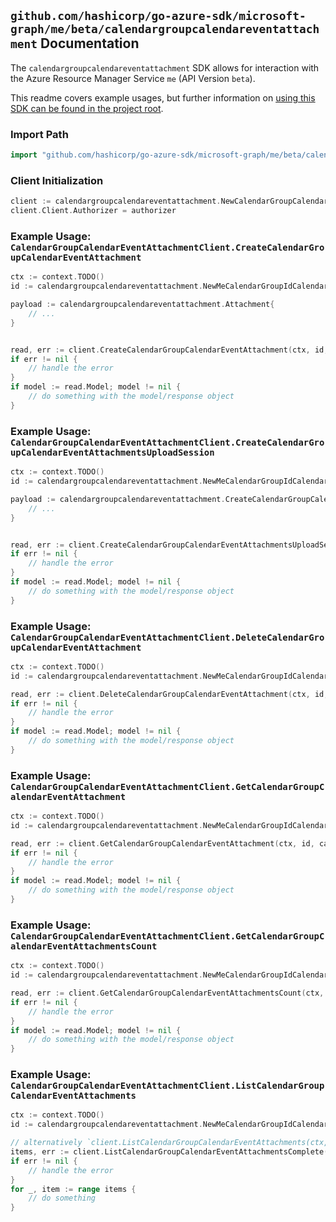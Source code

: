 
## `github.com/hashicorp/go-azure-sdk/microsoft-graph/me/beta/calendargroupcalendareventattachment` Documentation

The `calendargroupcalendareventattachment` SDK allows for interaction with the Azure Resource Manager Service `me` (API Version `beta`).

This readme covers example usages, but further information on [using this SDK can be found in the project root](https://github.com/hashicorp/go-azure-sdk/tree/main/docs).

### Import Path

```go
import "github.com/hashicorp/go-azure-sdk/microsoft-graph/me/beta/calendargroupcalendareventattachment"
```


### Client Initialization

```go
client := calendargroupcalendareventattachment.NewCalendarGroupCalendarEventAttachmentClientWithBaseURI("https://management.azure.com")
client.Client.Authorizer = authorizer
```


### Example Usage: `CalendarGroupCalendarEventAttachmentClient.CreateCalendarGroupCalendarEventAttachment`

```go
ctx := context.TODO()
id := calendargroupcalendareventattachment.NewMeCalendarGroupIdCalendarIdEventID("calendarGroupIdValue", "calendarIdValue", "eventIdValue")

payload := calendargroupcalendareventattachment.Attachment{
	// ...
}


read, err := client.CreateCalendarGroupCalendarEventAttachment(ctx, id, payload)
if err != nil {
	// handle the error
}
if model := read.Model; model != nil {
	// do something with the model/response object
}
```


### Example Usage: `CalendarGroupCalendarEventAttachmentClient.CreateCalendarGroupCalendarEventAttachmentsUploadSession`

```go
ctx := context.TODO()
id := calendargroupcalendareventattachment.NewMeCalendarGroupIdCalendarIdEventID("calendarGroupIdValue", "calendarIdValue", "eventIdValue")

payload := calendargroupcalendareventattachment.CreateCalendarGroupCalendarEventAttachmentsUploadSessionRequest{
	// ...
}


read, err := client.CreateCalendarGroupCalendarEventAttachmentsUploadSession(ctx, id, payload)
if err != nil {
	// handle the error
}
if model := read.Model; model != nil {
	// do something with the model/response object
}
```


### Example Usage: `CalendarGroupCalendarEventAttachmentClient.DeleteCalendarGroupCalendarEventAttachment`

```go
ctx := context.TODO()
id := calendargroupcalendareventattachment.NewMeCalendarGroupIdCalendarIdEventIdAttachmentID("calendarGroupIdValue", "calendarIdValue", "eventIdValue", "attachmentIdValue")

read, err := client.DeleteCalendarGroupCalendarEventAttachment(ctx, id, calendargroupcalendareventattachment.DefaultDeleteCalendarGroupCalendarEventAttachmentOperationOptions())
if err != nil {
	// handle the error
}
if model := read.Model; model != nil {
	// do something with the model/response object
}
```


### Example Usage: `CalendarGroupCalendarEventAttachmentClient.GetCalendarGroupCalendarEventAttachment`

```go
ctx := context.TODO()
id := calendargroupcalendareventattachment.NewMeCalendarGroupIdCalendarIdEventIdAttachmentID("calendarGroupIdValue", "calendarIdValue", "eventIdValue", "attachmentIdValue")

read, err := client.GetCalendarGroupCalendarEventAttachment(ctx, id, calendargroupcalendareventattachment.DefaultGetCalendarGroupCalendarEventAttachmentOperationOptions())
if err != nil {
	// handle the error
}
if model := read.Model; model != nil {
	// do something with the model/response object
}
```


### Example Usage: `CalendarGroupCalendarEventAttachmentClient.GetCalendarGroupCalendarEventAttachmentsCount`

```go
ctx := context.TODO()
id := calendargroupcalendareventattachment.NewMeCalendarGroupIdCalendarIdEventID("calendarGroupIdValue", "calendarIdValue", "eventIdValue")

read, err := client.GetCalendarGroupCalendarEventAttachmentsCount(ctx, id, calendargroupcalendareventattachment.DefaultGetCalendarGroupCalendarEventAttachmentsCountOperationOptions())
if err != nil {
	// handle the error
}
if model := read.Model; model != nil {
	// do something with the model/response object
}
```


### Example Usage: `CalendarGroupCalendarEventAttachmentClient.ListCalendarGroupCalendarEventAttachments`

```go
ctx := context.TODO()
id := calendargroupcalendareventattachment.NewMeCalendarGroupIdCalendarIdEventID("calendarGroupIdValue", "calendarIdValue", "eventIdValue")

// alternatively `client.ListCalendarGroupCalendarEventAttachments(ctx, id, calendargroupcalendareventattachment.DefaultListCalendarGroupCalendarEventAttachmentsOperationOptions())` can be used to do batched pagination
items, err := client.ListCalendarGroupCalendarEventAttachmentsComplete(ctx, id, calendargroupcalendareventattachment.DefaultListCalendarGroupCalendarEventAttachmentsOperationOptions())
if err != nil {
	// handle the error
}
for _, item := range items {
	// do something
}
```
